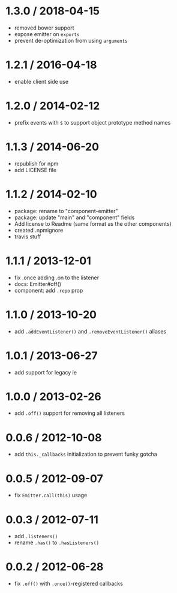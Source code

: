1.3.0 / 2018-04-15
==================

* removed bower support
* expose emitter on `exports`
* prevent de-optimization from using `arguments`

1.2.1 / 2016-04-18
==================

* enable client side use

1.2.0 / 2014-02-12
==================

* prefix events with `$` to support object prototype method names

1.1.3 / 2014-06-20
==================

* republish for npm
* add LICENSE file

1.1.2 / 2014-02-10
==================

* package: rename to "component-emitter"
* package: update "main" and "component" fields
* Add license to Readme (same format as the other components)
* created .npmignore
* travis stuff

1.1.1 / 2013-12-01
==================

* fix .once adding .on to the listener
* docs: Emitter#off()
* component: add `.repo` prop

1.1.0 / 2013-10-20
==================

* add `.addEventListener()` and `.removeEventListener()` aliases

1.0.1 / 2013-06-27
==================

* add support for legacy ie

1.0.0 / 2013-02-26
==================

* add `.off()` support for removing all listeners

0.0.6 / 2012-10-08
==================

* add `this._callbacks` initialization to prevent funky gotcha

0.0.5 / 2012-09-07
==================

* fix `Emitter.call(this)` usage

0.0.3 / 2012-07-11
==================

* add `.listeners()`
* rename `.has()` to `.hasListeners()`

0.0.2 / 2012-06-28
==================

* fix `.off()` with `.once()`-registered callbacks
